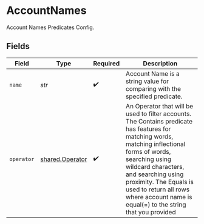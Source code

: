 # AccountNames

Account Names Predicates Config.


## Fields

| Field                                                                                                                                                                                                                                                                                                                    | Type                                                                                                                                                                                                                                                                                                                     | Required                                                                                                                                                                                                                                                                                                                 | Description                                                                                                                                                                                                                                                                                                              |
| ------------------------------------------------------------------------------------------------------------------------------------------------------------------------------------------------------------------------------------------------------------------------------------------------------------------------ | ------------------------------------------------------------------------------------------------------------------------------------------------------------------------------------------------------------------------------------------------------------------------------------------------------------------------ | ------------------------------------------------------------------------------------------------------------------------------------------------------------------------------------------------------------------------------------------------------------------------------------------------------------------------ | ------------------------------------------------------------------------------------------------------------------------------------------------------------------------------------------------------------------------------------------------------------------------------------------------------------------------ |
| `name`                                                                                                                                                                                                                                                                                                                   | *str*                                                                                                                                                                                                                                                                                                                    | :heavy_check_mark:                                                                                                                                                                                                                                                                                                       | Account Name is a string value for comparing with the specified predicate.                                                                                                                                                                                                                                               |
| `operator`                                                                                                                                                                                                                                                                                                               | [shared.Operator](../../models/shared/operator.md)                                                                                                                                                                                                                                                                       | :heavy_check_mark:                                                                                                                                                                                                                                                                                                       | An Operator that will be used to filter accounts. The Contains predicate has features for matching words, matching inflectional forms of words, searching using wildcard characters, and searching using proximity. The Equals is used to return all rows where account name is equal(=) to the string that you provided |